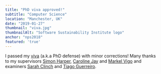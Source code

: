 ```yaml
---
title: "PhD viva approved!"
subtitle: "Computer Science"
location: "Manchester, UK"
date: "2019-01-27"
thumbnail: "viva.jpg"
thumbnailAlt: "Software Sustainability Institute logo"
anchor: "nps2018"
featured: 'true'
---
```

I passed my [viva](https://www.vitae.ac.uk/doing-research/doing-a-doctorate/completing-your-doctorate/your-viva) (a.k.a PhD defense) with minor corrections! Many thanks to my supervisors [Simon Harper](http://www.manchester.ac.uk/research/simon.harper/), [Caroline Jay](http://www.manchester.ac.uk/research/caroline.jay/) and [Markel Vigo](http://www.markelvigo.info/) and examiners [Sarah Clinch](http://www.sclinch.com/) and [Tiago Guerreiro](https://tjvguerreiro.github.io/).